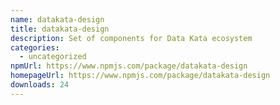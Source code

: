 ```yaml
---
name: datakata-design
title: datakata-design
description: Set of components for Data Kata ecosystem
categories:
  - uncategorized
npmUrl: https://www.npmjs.com/package/datakata-design
homepageUrl: https://www.npmjs.com/package/datakata-design
downloads: 24
---
```

